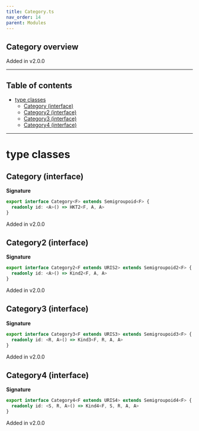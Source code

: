 ```yaml
---
title: Category.ts
nav_order: 14
parent: Modules
---
```


## Category overview

Added in v2.0.0

---

<h2 class="text-delta">Table of contents</h2>

- [type classes](#type-classes)
  - [Category (interface)](#category-interface)
  - [Category2 (interface)](#category2-interface)
  - [Category3 (interface)](#category3-interface)
  - [Category4 (interface)](#category4-interface)

---

# type classes

## Category (interface)

**Signature**

```ts
export interface Category<F> extends Semigroupoid<F> {
  readonly id: <A>() => HKT2<F, A, A>
}
```

Added in v2.0.0

## Category2 (interface)

**Signature**

```ts
export interface Category2<F extends URIS2> extends Semigroupoid2<F> {
  readonly id: <A>() => Kind2<F, A, A>
}
```

Added in v2.0.0

## Category3 (interface)

**Signature**

```ts
export interface Category3<F extends URIS3> extends Semigroupoid3<F> {
  readonly id: <R, A>() => Kind3<F, R, A, A>
}
```

Added in v2.0.0

## Category4 (interface)

**Signature**

```ts
export interface Category4<F extends URIS4> extends Semigroupoid4<F> {
  readonly id: <S, R, A>() => Kind4<F, S, R, A, A>
}
```

Added in v2.0.0
